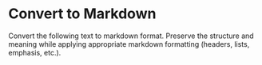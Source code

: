 # Convert to Markdown

Convert the following text to markdown format. Preserve the structure and meaning while applying appropriate markdown formatting (headers, lists, emphasis, etc.).